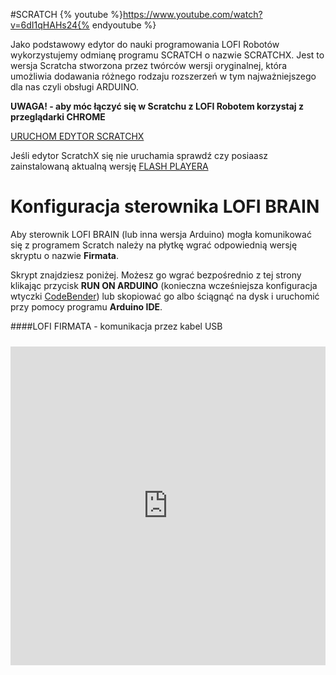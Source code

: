 #SCRATCH
{% youtube %}https://www.youtube.com/watch?v=6dI1qHAHs24{% endyoutube %}

Jako podstawowy edytor do nauki programowania LOFI Robotów wykorzystujemy odmianę programu SCRATCH o nazwie SCRATCHX. Jest to wersja Scratcha stworzona przez twórców wersji oryginalnej, która umożliwia dodawania różnego rodzaju rozszerzeń w tym najważniejszego dla nas czyli obsługi ARDUINO.

**UWAGA! - aby móc łączyć się w Scratchu z LOFI Robotem korzystaj z przeglądarki CHROME**

<a class="openscratch" href="http://www.lofirobot.com/scratchx/?url=http://lofirobot.github.io/Scratch/lofirobot_chrome.js#scratch">URUCHOM EDYTOR SCRATCHX</a>



Jeśli edytor ScratchX się nie uruchamia sprawdź czy posiaasz zainstalowaną aktualną wersję <a href="https://get.adobe.com/pl/flashplayer/" target="_blank">FLASH PLAYERA</a>

<h1>Konfiguracja sterownika LOFI BRAIN</h1>

Aby sterownik LOFI BRAIN (lub inna wersja Arduino) mogła komunikować się z programem Scratch należy na płytkę wgrać odpowiednią wersję skryptu o nazwie **Firmata**. 

Skrypt znajdziesz poniżej. Możesz go wgrać bezpośrednio z tej strony klikając przycisk **RUN ON ARDUINO** (konieczna wcześniejsza konfiguracja wtyczki [CodeBender](https://chrome.google.com/webstore/detail/codebender-app/magknjdfniglanojbpadmpjlglepnlko?utm_source=chrome-ntp-icon)) lub skopiować go albo ściągnąć na dysk i uruchomić przy pomocy programu **Arduino IDE**.

####LOFI FIRMATA - komunikacja przez kabel USB
<iframe style="height: 510px; width: 100%; margin: 10px 0 10px;" allowTransparency="true" src="https://codebender.cc/embed/sketch:166817" frameborder="0"></iframe>

